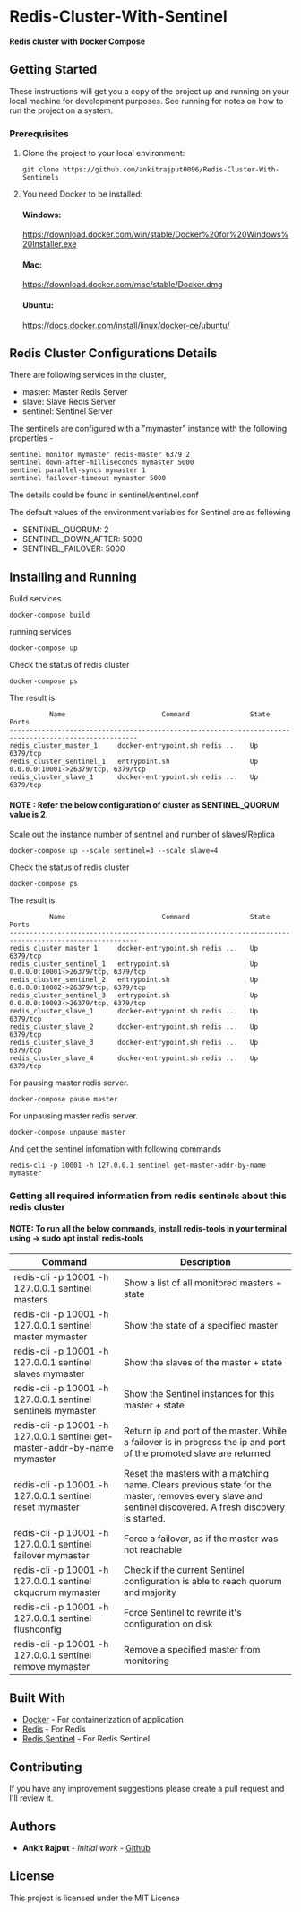 # Redis-Cluster-With-Sentinel
**Redis cluster with Docker Compose** 

## Getting Started

These instructions will get you a copy of the project up and running on your local machine for development purposes. See running for notes on how to run the project on a system.

### Prerequisites

1. Clone the project to your local environment:
    ```
    git clone https://github.com/ankitrajput0096/Redis-Cluster-With-Sentinels
    ```

2. You need Docker to be installed:

    #### Windows:
    https://download.docker.com/win/stable/Docker%20for%20Windows%20Installer.exe
    
    #### Mac:
    https://download.docker.com/mac/stable/Docker.dmg
    
    #### Ubuntu:
    https://docs.docker.com/install/linux/docker-ce/ubuntu/

## Redis Cluster Configurations Details

There are following services in the cluster,

* master: Master Redis Server
* slave:  Slave Redis Server
* sentinel: Sentinel Server


The sentinels are configured with a "mymaster" instance with the following properties -

```
sentinel monitor mymaster redis-master 6379 2
sentinel down-after-milliseconds mymaster 5000
sentinel parallel-syncs mymaster 1
sentinel failover-timeout mymaster 5000
```

The details could be found in sentinel/sentinel.conf

The default values of the environment variables for Sentinel are as following

* SENTINEL_QUORUM: 2
* SENTINEL_DOWN_AFTER: 5000
* SENTINEL_FAILOVER: 5000

## Installing and Running

Build services
```
docker-compose build
```
running services
```
docker-compose up
```
Check the status of redis cluster
```
docker-compose ps
```
The result is 
```
          Name                        Command               State                 Ports               
------------------------------------------------------------------------------------------------------
redis_cluster_master_1     docker-entrypoint.sh redis ...   Up      6379/tcp                          
redis_cluster_sentinel_1   entrypoint.sh                    Up      0.0.0.0:10001->26379/tcp, 6379/tcp
redis_cluster_slave_1      docker-entrypoint.sh redis ...   Up      6379/tcp  
```

#### NOTE : Refer the below configuration of cluster as SENTINEL_QUORUM value is 2.
Scale out the instance number of sentinel and number of slaves/Replica

```
docker-compose up --scale sentinel=3 --scale slave=4
```

Check the status of redis cluster

```
docker-compose ps
```

The result is 

```
          Name                        Command               State                 Ports               
------------------------------------------------------------------------------------------------------
redis_cluster_master_1     docker-entrypoint.sh redis ...   Up      6379/tcp                          
redis_cluster_sentinel_1   entrypoint.sh                    Up      0.0.0.0:10001->26379/tcp, 6379/tcp
redis_cluster_sentinel_2   entrypoint.sh                    Up      0.0.0.0:10002->26379/tcp, 6379/tcp
redis_cluster_sentinel_3   entrypoint.sh                    Up      0.0.0.0:10003->26379/tcp, 6379/tcp
redis_cluster_slave_1      docker-entrypoint.sh redis ...   Up      6379/tcp                          
redis_cluster_slave_2      docker-entrypoint.sh redis ...   Up      6379/tcp                          
redis_cluster_slave_3      docker-entrypoint.sh redis ...   Up      6379/tcp                          
redis_cluster_slave_4      docker-entrypoint.sh redis ...   Up      6379/tcp  
```

For pausing master redis server.
```
docker-compose pause master
```
For unpausing master redis server.
```
docker-compose unpause master
```
And get the sentinel infomation with following commands

```
redis-cli -p 10001 -h 127.0.0.1 sentinel get-master-addr-by-name mymaster
```

### Getting all required information from redis sentinels about this redis cluster
#### NOTE: To run all the below commands, install redis-tools in your terminal using -> sudo apt install redis-tools

|Command                                                      |    Description                                           |
--------------------------------------------------------------|----------------------------------------------------------|	                                                  
|redis-cli -p 10001 -h 127.0.0.1 sentinel masters             |   Show a list of all monitored masters + state           |
|redis-cli -p 10001 -h 127.0.0.1 sentinel master mymaster     |   Show the state of a specified master                   |
|redis-cli -p 10001 -h 127.0.0.1 sentinel slaves mymaster     |   Show the slaves of the master + state                  |
|redis-cli -p 10001 -h 127.0.0.1 sentinel sentinels mymaster  |   Show the Sentinel instances for this master + state    |
|redis-cli -p 10001 -h 127.0.0.1 sentinel get-master-addr-by-name mymaster | Return ip and port of the master. While a failover is in progress the ip and port of the promoted slave are returned |
|redis-cli -p 10001 -h 127.0.0.1 sentinel reset mymaster | Reset the masters with a matching name. Clears previous state for the master, removes every slave and sentinel discovered. A fresh discovery is started. |
|redis-cli -p 10001 -h 127.0.0.1 sentinel failover mymaster   |   Force a failover, as if the master was not reachable   |
|redis-cli -p 10001 -h 127.0.0.1 sentinel ckquorum mymaster   |   Check if the current Sentinel configuration is able to reach quorum and majority |
|redis-cli -p 10001 -h 127.0.0.1 sentinel flushconfig         |	  Force Sentinel to rewrite it's configuration on disk   |
|redis-cli -p 10001 -h 127.0.0.1 sentinel remove mymaster     |	  Remove a specified master from monitoring              |

## Built With

* [Docker](https://www.docker.com/) - For containerization of application
* [Redis](https://redis.io/) - For Redis
* [Redis Sentinel](https://redis.io/topics/sentinel) - For Redis Sentinel

## Contributing

If you have any improvement suggestions please create a pull request and I'll review it.


## Authors

* **Ankit Rajput** - *Initial work* - [Github](https://github.com/ankitrajput0096)

## License

This project is licensed under the MIT License

